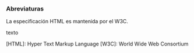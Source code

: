 ### Abreviaturas

La especificación HTML es mantenida por el W3C.

texto

[HTML]: Hyper Text Markup Language
[W3C]: World Wide Web Consortium
